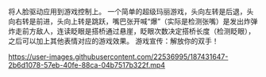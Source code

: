 
将人脸驱动应用到游戏控制上。
一个简单的超级玛丽游戏，头向左转是后退，头向右转是前进，头向上转是跳跃，嘴巴张开喊“爆”（实际是检测张嘴）是发出炸弹炸走前方敌人，连读眨眼是搭桥通过悬崖，眨眼次数决定搭桥长度（检测眨眼），之后可以加上其他表情对应的游戏效果。
游戏宣传：解放你的双手！


https://user-images.githubusercontent.com/22536995/187431647-2b6d1078-57eb-40fe-88ca-04b7517b322f.mp4


